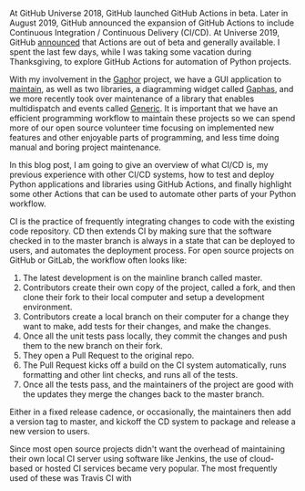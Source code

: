 <!--
.. title: GitHub Actions: Automate Your Python Development Workflow
.. slug: github-actions-automate-your-python-development-workflow
.. date: 2019-11-28 14:51:33 UTC-05:00
.. tags: Python, GitHub, programming, CI/CD
.. category: Python 
.. link: 
.. description: GitHub Actions makes it easy to automate all your software workflows, now with CI/CD. Build, test, and deploy your code right from GitHub. Make code reviews, branch management, and issue triaging work the way you want. This post tells you how to take advantage of Actions for your Python library or app.
.. type: text
-->

At GitHub Universe 2018, GitHub launched GitHub Actions in beta. Later in
August 2019, GitHub announced the expansion of GitHub Actions to include
Continuous Integration / Continuous Delivery (CI/CD). At Universe 2019,
GitHub
[announced](https://github.blog/2019-11-13-universe-day-one/#github-actions)
that Actions are out of beta and generally available. I spent the last few
days, while I was taking some vacation during Thanksgiving, to explore GitHub
Actions for automation of Python projects.

With my involvement in the [Gaphor](https://gaphor.org) project, we have a GUI
application to [maintain](https://github.com/gaphor/gaphor), as well as two
libraries, a diagramming widget called
[Gaphas](https://github.com/gaphor/gaphas), and we more recently took over
maintenance of a library that enables multidispatch and events called
[Generic](https://github.com/gaphor/generic). It is important that we have
an efficient programming workflow to maintain these projects so we can spend
more of our open source volunteer time focusing on implemented new features
and other enjoyable parts of programming, and less time doing manual and boring
project maintenance.

In this blog post, I am going to give an overview of what CI/CD is, my previous
experience with other CI/CD systems, how to test and deploy Python applications
and libraries using GitHub Actions, and finally highlight some other Actions
that can be used to automate other parts of your Python workflow.

CI is the practice of frequently integrating changes to code with the existing code
repository. CD then extends CI by making sure that the software checked in to the
master branch is always in a state that can be deployed to users, and automates the
deployment process. For open source projects on GitHub or GitLab, the workflow often
looks like:

1. The latest development is on the mainline branch called master.
2. Contributors create their own copy of the project, called a fork, and then clone their
fork to their local computer and setup a development environment.
3. Contributors create a local branch on their computer for a change they want to make,
add tests for their changes, and make the changes.
4. Once all the unit tests pass locally, they commit the changes and push them to the new
branch on their fork.
5. They open a Pull Request to the original repo.
6. The Pull Request kicks off a build on the CI system automatically, runs formatting
and other lint checks, and runs all of the tests.
7. Once all the tests pass, and the maintainers of the project are good with the updates
they merge the changes back to the master branch.

Either in a fixed release cadence, or occasionally, the maintainers then add a version
tag to master, and kickoff the CD system to package and release a new version to users.

Since most open source projects didn't want the overhead of maintaining their own local
CI server using software like Jenkins, the use of cloud-based or hosted CI services became
very popular. The most frequently used of these was Travis CI with 
